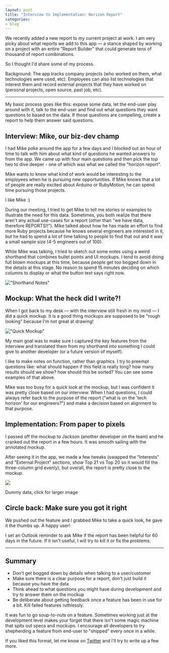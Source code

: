 ```yaml
---
layout: post
title: "Interview to Implementation: Horizon Report"
categories:
- blog
---
```


We recently added a new report to my current project at work. I am very
picky about what reports we add to this app &mdash; a stance shaped by
working on a project with an entire "Report Builder" that could generate
tens of thousand of report combinations.

So I thought I'd share some of my process.

Background: The app tracks company projects (who worked on them, what
technologies were used, etc). Employees can also list technologies that
interest them and record external projects that they have worked on
(personal projects, open source, past job, etc).

---

My basic process goes like this: expose some data, let the end-user
play around with it, talk to the end-user and find out what questions
they want questions to based on the data. If those questions are compelling,
create a report to help them answer said questions.

## Interview: Mike, our biz-dev champ

I had Mike poke around the app for a few days and I blocked out an hour 
of time to talk with him about what kind of questions he wanted answers
to from the app. We came up with four main questions and then pick the
top two to dive deeper - one of which was what we called the "horizon
report".

Mike wants to know what kind of work would be interesting to the employees
when he is pursuing new opportunities. If Mike knows that a lot of people
are really excited about Arduino or RubyMotion, he can spend time pursuing
those projects. 

I like Mike :)

During our meeting, I tried to get Mike to tell me stories or examples
to illustrate the need for this data. Sometimes, you both realize that
there aren't any actual use-cases for a report (other than "we have
data, therefore REPORTS!!"). Mike talked about how he has made an effort
to find more Ruby projects because he knows several engineers are
interested in it, but he had to spend a lot of time talking to people
to find that out and it was a small sample size (4-5 engineers out of 100).

While Mike was talking, I tried to sketch out some notes using a weird
shorthand that combines bullet points and UI mockups. I tend to avoid
doing full blown mockups at this time, because people get too bogged down
in the details at this stage. No reason to spend 15 minutes deciding on
which columns to display or what the button text says right now.

!["Shorthand Notes"]({{site.url}}/static/chops-horizon-notes-big.png)


## Mockup: What the heck did I write?!

When I got back to my desk &mdash; with the interview still fresh in my 
mind &mdash; I did a quick mockup. It is a good thing mockups are supposed
to be "rough looking" because I'm not great at drawing!

!["Quick Mockup"]({{site.url}}/static/chops-horizon-mockup.png)

My main goal was to make sure I captured the key features from the
interview and translated them from my shorthand into something I could
give to another developer (or a future version of myself).

I like to make notes on function, rather than graphics. I try to preempt
questions like: what should happen if this field is really long? how many 
results should we show? how should this be sorted? You can see some examples
of that above.

Mike was too busy for a quick look at the mockup, but I was confident it
was pretty close based on our interview. When I had questions, I could
always refer back to the purpose of the report ("what is on the 'tech
horizon' for our engineers?") and make a decision based on alignment to that
purpose.

## Implementation: From paper to pixels

I passed off the mockup to Jackson (another developer on the team) and he
cranked out the report in a few hours. It was smooth sailing with the
annotated mockup.

After seeing it in the app, we made a few tweaks (swapped the "Interests"
and "External Project" sections, show Top 21 vs Top 20 so it would fill the
three-column grid evenly), but overall, the report is pretty close to the
mockup.

[![]({{site.url}}/static/chops-horizon-pixels-thumb.png)]({{site.url}}/static/chops-horizon-pixels.png) 

<div class="caption">Dummy data, click for larger image</div>

## Circle back: Make sure you got it right

We pushed out the feature and I grabbed Mike to take a quick look, he gave
it the thumbs up. A happy user! 

I set an Outlook reminder to ask Mike if the
report has been helpful for 60 days in the future. If it isn't useful, I will
try to kill it or fix the problems.

---

## Summary

* Don't get bogged down by details when talking to a user/customer
* Make sure there is a clear purpose for a report, don't just build it
because you have the data
* Think ahead to what questions you might have during development and
try to answer them on the mockup
* Be deliberate about getting feedback once a feature has been in use for
a bit. Kill failed features ruthlessly.

It was fun to go soup-to-nuts on a feature. Sometimes working just at the
development level makes your forget that there isn't some magic machine that
spits out specs and mockups. I encourage all developers to 
try shepherding a feature from end-user to "shipped" every once in a while.

If you liked this format, let me know on [Twitter][tw] and I'll try to 
write up a few more.

[tw]: https://twitter.com/_swanson
